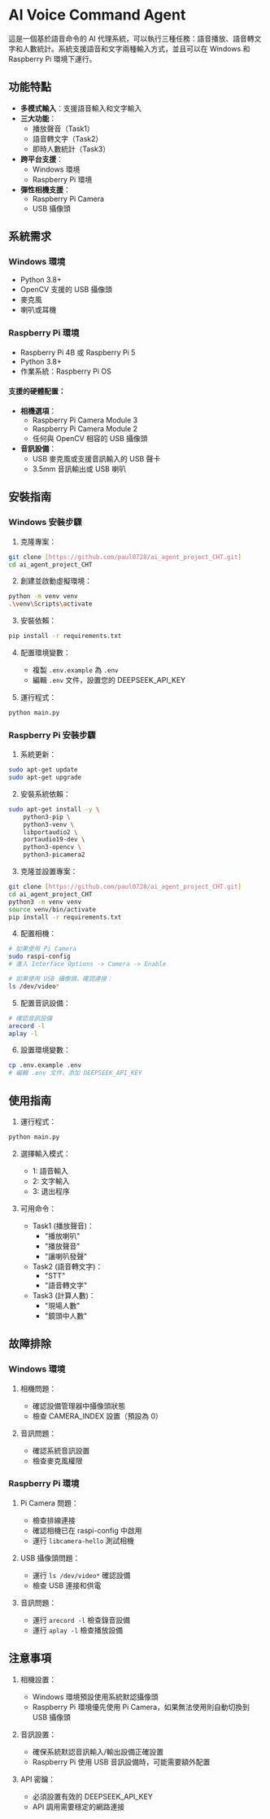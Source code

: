 # AI Voice Command Agent

這是一個基於語音命令的 AI 代理系統，可以執行三種任務：語音播放、語音轉文字和人數統計。系統支援語音和文字兩種輸入方式，並且可以在 Windows 和 Raspberry Pi 環境下運行。

## 功能特點

- **多模式輸入**：支援語音輸入和文字輸入
- **三大功能**：
  - 播放聲音（Task1）
  - 語音轉文字（Task2）
  - 即時人數統計（Task3）
- **跨平台支援**：
  - Windows 環境
  - Raspberry Pi 環境
- **彈性相機支援**：
  - Raspberry Pi Camera
  - USB 攝像頭

## 系統需求

### Windows 環境
- Python 3.8+
- OpenCV 支援的 USB 攝像頭
- 麥克風
- 喇叭或耳機

### Raspberry Pi 環境
- Raspberry Pi 4B 或 Raspberry Pi 5
- Python 3.8+
- 作業系統：Raspberry Pi OS

#### 支援的硬體配置：
- **相機選項**：
  - Raspberry Pi Camera Module 3
  - Raspberry Pi Camera Module 2
  - 任何與 OpenCV 相容的 USB 攝像頭
- **音訊設備**：
  - USB 麥克風或支援音訊輸入的 USB 聲卡
  - 3.5mm 音訊輸出或 USB 喇叭

## 安裝指南

### Windows 安裝步驟

1. 克隆專案：
```bash
git clone [https://github.com/paul0728/ai_agent_project_CHT.git]
cd ai_agent_project_CHT
```

2. 創建並啟動虛擬環境：
```bash
python -m venv venv
.\venv\Scripts\activate
```

3. 安裝依賴：
```bash
pip install -r requirements.txt
```

4. 配置環境變數：
   - 複製 `.env.example` 為 `.env`
   - 編輯 `.env` 文件，設置您的 DEEPSEEK_API_KEY

5. 運行程式：
```bash
python main.py
```

### Raspberry Pi 安裝步驟

1. 系統更新：
```bash
sudo apt-get update
sudo apt-get upgrade
```

2. 安裝系統依賴：
```bash
sudo apt-get install -y \
    python3-pip \
    python3-venv \
    libportaudio2 \
    portaudio19-dev \
    python3-opencv \
    python3-picamera2
```

3. 克隆並設置專案：
```bash
git clone [https://github.com/paul0728/ai_agent_project_CHT.git]
cd ai_agent_project_CHT
python3 -m venv venv
source venv/bin/activate
pip install -r requirements.txt
```

4. 配置相機：
```bash
# 如果使用 Pi Camera
sudo raspi-config
# 進入 Interface Options -> Camera -> Enable

# 如果使用 USB 攝像頭，確認連接：
ls /dev/video*
```

5. 配置音訊設備：
```bash
# 確認音訊設備
arecord -l
aplay -l
```

6. 設置環境變數：
```bash
cp .env.example .env
# 編輯 .env 文件，添加 DEEPSEEK_API_KEY
```

## 使用指南

1. 運行程式：
```bash
python main.py
```

2. 選擇輸入模式：
   - 1: 語音輸入
   - 2: 文字輸入
   - 3: 退出程序

3. 可用命令：
   - Task1 (播放聲音)：
     - "播放喇叭"
     - "播放聲音"
     - "讓喇叭發聲"
   - Task2 (語音轉文字)：
     - "STT"
     - "語音轉文字"
   - Task3 (計算人數)：
     - "現場人數"
     - "鏡頭中人數"

## 故障排除

### Windows 環境
1. 相機問題：
   - 確認設備管理器中攝像頭狀態
   - 檢查 CAMERA_INDEX 設置（預設為 0）

2. 音訊問題：
   - 確認系統音訊設置
   - 檢查麥克風權限

### Raspberry Pi 環境
1. Pi Camera 問題：
   - 檢查排線連接
   - 確認相機已在 raspi-config 中啟用
   - 運行 `libcamera-hello` 測試相機

2. USB 攝像頭問題：
   - 運行 `ls /dev/video*` 確認設備
   - 檢查 USB 連接和供電

3. 音訊問題：
   - 運行 `arecord -l` 檢查錄音設備
   - 運行 `aplay -l` 檢查播放設備

## 注意事項

1. 相機設置：
   - Windows 環境預設使用系統默認攝像頭
   - Raspberry Pi 環境優先使用 Pi Camera，如果無法使用則自動切換到 USB 攝像頭

2. 音訊設置：
   - 確保系統默認音訊輸入/輸出設備正確設置
   - Raspberry Pi 使用 USB 音訊設備時，可能需要額外配置

3. API 密鑰：
   - 必須設置有效的 DEEPSEEK_API_KEY
   - API 調用需要穩定的網路連接
